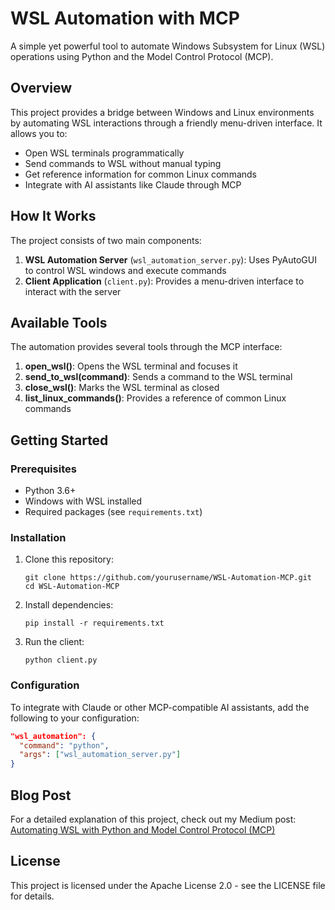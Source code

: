 # WSL Automation with MCP

A simple yet powerful tool to automate Windows Subsystem for Linux (WSL) operations using Python and the Model Control Protocol (MCP).

## Overview

This project provides a bridge between Windows and Linux environments by automating WSL interactions through a friendly menu-driven interface. It allows you to:

- Open WSL terminals programmatically
- Send commands to WSL without manual typing
- Get reference information for common Linux commands
- Integrate with AI assistants like Claude through MCP

## How It Works

The project consists of two main components:

1. **WSL Automation Server** (`wsl_automation_server.py`): Uses PyAutoGUI to control WSL windows and execute commands
2. **Client Application** (`client.py`): Provides a menu-driven interface to interact with the server

## Available Tools

The automation provides several tools through the MCP interface:

1. **open_wsl()**: Opens the WSL terminal and focuses it
2. **send_to_wsl(command)**: Sends a command to the WSL terminal
3. **close_wsl()**: Marks the WSL terminal as closed
4. **list_linux_commands()**: Provides a reference of common Linux commands

## Getting Started

### Prerequisites

- Python 3.6+
- Windows with WSL installed
- Required packages (see `requirements.txt`)

### Installation

1. Clone this repository:
   ```
   git clone https://github.com/yourusername/WSL-Automation-MCP.git
   cd WSL-Automation-MCP
   ```

2. Install dependencies:
   ```
   pip install -r requirements.txt
   ```

3. Run the client:
   ```
   python client.py
   ```

### Configuration

To integrate with Claude or other MCP-compatible AI assistants, add the following to your configuration:

```json
"wsl_automation": {
  "command": "python",
  "args": ["wsl_automation_server.py"]
}
```

## Blog Post

For a detailed explanation of this project, check out my Medium post:
[Automating WSL with Python and Model Control Protocol (MCP)](https://medium.com/@ahmad.suliman011994/automating-wsl-with-python-and-model-control-protocol-mcp-4e5c2cc36b21) 



## License

This project is licensed under the Apache License 2.0 - see the LICENSE file for details.
